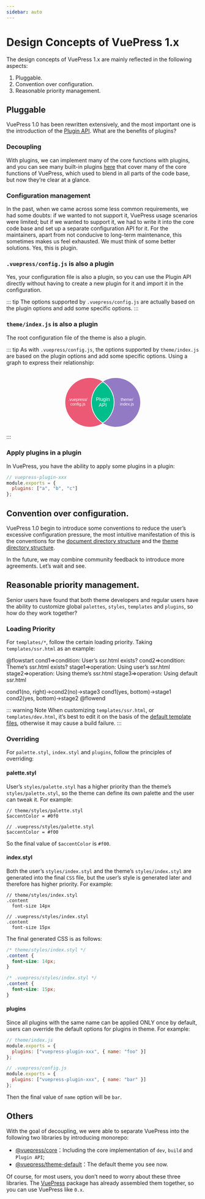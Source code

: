```yaml
---
sidebar: auto
---
```


# Design Concepts of VuePress 1.x

The design concepts of VuePress 1.x are mainly reflected in the following
aspects:

1. Pluggable.
2. Convention over configuration.
3. Reasonable priority management.

## Pluggable

VuePress 1.0 has been rewritten extensively, and the most important one is the
introduction of the [Plugin API](../plugin/README.md). What are the benefits of
plugins?

### Decoupling

With plugins, we can implement many of the core functions with plugins, and you
can see many built-in plugins
[here](https://github.com/vuejs/vuepress/tree/master/packages/%40vuepress/core/lib/node/internal-plugins)
that cover many of the core functions of VuePress, which used to blend in all
parts of the code base, but now they’re clear at a glance.

### Configuration management

In the past, when we came across some less common requirements, we had some
doubts: if we wanted to not support it, VuePress usage scenarios were limited;
but if we wanted to support it, we had to write it into the core code base and
set up a separate configuration API for it. For the maintainers, apart from not
conducive to long-term maintenance, this sometimes makes us feel exhausted. We
must think of some better solutions. Yes, this is plugin.

### `.vuepress/config.js` is also a plugin

Yes, your configuration file is also a plugin, so you can use the Plugin API
directly without having to create a new plugin for it and import it in the
configuration.

::: tip The options supported by `.vuepress/config.js` are actually based on the
plugin options and add some specific options. :::

### `theme/index.js` is also a plugin

The root configuration file of the theme is also a plugin.

::: tip As with `.vuepress/config.js`, the options supported by `theme/index.js`
are based on the plugin options and add some specific options. Using a graph to
express their relationship:

<svg viewBox="0 0 2806 912" version="1.1" xmlns="http://www.w3.org/2000/svg" xmlns:xlink="http://www.w3.org/1999/xlink">
    <!-- Generator: Sketch 51 (57462) - http://www.bohemiancoding.com/sketch -->
    <desc>Created with Sketch.</desc>
    <defs></defs>
    <g id="Page-1" stroke="none" stroke-width="1" fill="none" fill-rule="evenodd">
        <rect id="Rectangle-3" fill-opacity="0" fill="#FFFFFF" x="0" y="0" width="2806" height="912"></rect>
        <circle id="Oval" stroke="#979797" fill="#EC5975" cx="1212.5" cy="455.5" r="355.5"></circle>
        <circle id="Oval" stroke="#979797" fill="#937AC4" cx="1592.5" cy="455.5" r="355.5"></circle>
        <path d="M1402.5,155.000018 C1501.96722,218.018606 1568,329.058303 1568,455.520781 C1568,581.983259 1501.96722,693.022956 1402.5,756.041544 C1303.03279,693.022977 1237,581.983271 1237,455.520781 C1237,329.058291 1303.03279,218.018585 1402.50003,155 Z" id="Combined-Shape" stroke="#FFFFFF" stroke-width="10" fill="#00BD8C"></path>
        <text id=".vuepress/-config.js" font-family="ArialMT, Arial" font-size="60" font-weight="normal" fill="#FFFFFF">
            <tspan x="901.101562" y="436">.vuepress/</tspan>
            <tspan x="929.446289" y="503">config.js</tspan>
        </text>
        <text id="Plugin-API" font-family="ArialMT, Arial" font-size="72" font-weight="normal" fill="#FFFFFF">
            <tspan x="1302.42773" y="436">Plugin</tspan>
            <tspan x="1344.47461" y="516">API</tspan>
        </text>
        <text id="theme/-index.js" font-family="ArialMT, Arial" font-size="60" font-weight="normal" fill="#FFFFFF">
            <tspan x="1662.78613" y="436">theme/</tspan>
            <tspan x="1652.78125" y="503">index.js</tspan>
        </text>
    </g>
</svg>
:::

### Apply plugins in a plugin

In VuePress, you have the ability to apply some plugins in a plugin:

```js
// vuepress-plugin-xxx
module.exports = {
  plugins: ["a", "b", "c"]
};
```

## Convention over configuration.

VuePress 1.0 begin to introduce some conventions to reduce the user’s excessive
configuration pressure, the most intuitive manifestation of this is the
conventions for the
[document directory structure](../guide/directory-structure.md) and the
[theme directory structure](../theme/writing-a-theme.md#directory-structure).

In the future, we may combine community feedback to introduce more agreements.
Let’s wait and see.

## Reasonable priority management.

Senior users have found that both theme developers and regular users have the
ability to customize global `palettes`, `styles`, `templates` and `plugins`, so
how do they work together?

### Loading Priority

For `templates/*`, follow the certain loading priority. Taking
`templates/ssr.html` as an example:

<!-- textlint-disable en-capitalization, terminology -->

@flowstart cond1=>condition: User’s ssr.html exists? cond2=>condition: Theme’s
ssr.html exists? stage1=>operation: Using user’s ssr.html stage2=>operation:
Using theme’s ssr.html stage3=>operation: Using default ssr.html

cond1(no, right)->cond2(no)->stage3 cond1(yes, bottom)->stage1 cond2(yes,
bottom)->stage2 @flowend

<!-- textlint-enable -->

::: warning Note When customizing `templates/ssr.html`, or `templates/dev.html`,
it’s best to edit it on the basis of the
[default template files](https://github.com/vuejs/vuepress/blob/master/packages/%40vuepress/core/lib/app/index.dev.html),
otherwise it may cause a build failure. :::

### Overriding

For `palette.styl`, `index.styl` and `plugins`, follow the principles of
overriding:

#### palette.styl

User’s `styles/palette.styl` has a higher priority than the theme’s
`styles/palette.styl`, so the theme can define its own palette and the user can
tweak it. For example:

```stylus
// theme/styles/palette.styl
$accentColor = #0f0
```

```stylus
// .vuepress/styles/palette.styl
$accentColor = #f00
```

So the final value of `$accentColor` is `#f00`.

#### index.styl

Both the user’s `styles/index.styl` and the theme’s `styles/index.styl` are
generated into the final `CSS` file, but the user’s style is generated later and
therefore has higher priority. For example:

```stylus
// theme/styles/index.styl
.content
  font-size 14px
```

```stylus
// .vuepress/styles/index.styl
.content
  font-size 15px
```

The final generated CSS is as follows:

```css
/* theme/styles/index.styl */
.content {
  font-size: 14px;
}

/* .vuepress/styles/index.styl */
.content {
  font-size: 15px;
}
```

#### plugins

Since all plugins with the same name can be applied ONLY once by default, users
can override the default options for plugins in theme. For example:

```js
// theme/index.js
module.exports = {
  plugins: ["vuepress-plugin-xxx", { name: "foo" }]
};
```

```js
// .vuepress/config.js
module.exports = {
  plugins: ["vuepress-plugin-xxx", { name: "bar" }]
};
```

Then the final value of `name` option will be `bar`.

## Others

With the goal of decoupling, we were able to separate VuePress into the
following two libraries by introducing monorepo:

- [@vuepress/core](https://github.com/vuejs/vuepress/tree/master/packages/@vuepress/core)：Including
  the core implementation of `dev`, `build` and `Plugin API`;
- [@vuepress/theme-default](https://github.com/vuejs/vuepress/tree/master/packages/@vuepress/theme-default)：The
  default theme you see now.

Of course, for most users, you don’t need to worry about these three libraries.
The [VuePress](https://www.npmjs.com/search?Q=vuepress) package has already
assembled them together, so you can use VuePress like `0.x`.
